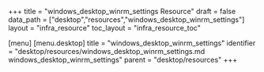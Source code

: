 +++
title = "windows_desktop_winrm_settings Resource"
draft = false
data_path = ["desktop","resources","windows_desktop_winrm_settings"]
layout = "infra_resource"
toc_layout = "infra_resource_toc"

[menu]
  [menu.desktop]
    title = "windows_desktop_winrm_settings"
    identifier = "desktop/resources/windows_desktop_winrm_settings.md windows_desktop_winrm_settings"
    parent = "desktop/resources"
+++

<!-- The contents of this page are automatically generated from the windows_desktop_winrm_settings.yaml file in the data/desktop/resources directory. -->
